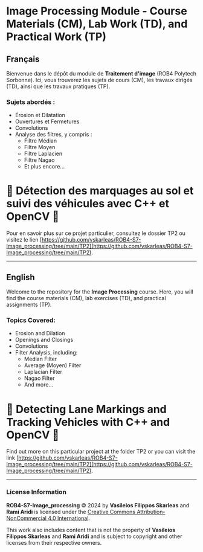 # Image Processing Module - Course Materials (CM), Lab Work (TD), and Practical Work (TP)

## Français

Bienvenue dans le dépôt du module de **Traitement d'image** (ROB4 Polytech Sorbonne). Ici, vous trouverez les sujets de cours (CM), les travaux dirigés (TD), ainsi que les travaux pratiques (TP).

### Sujets abordés :
- Érosion et Dilatation
- Ouvertures et Fermetures
- Convolutions
- Analyse des filtres, y compris :
  - Filtre Médian
  - Filtre Moyen
  - Filtre Laplacien
  - Filtre Nagao
  - Et plus encore...

# 🚗 Détection des marquages ​​au sol et suivi des véhicules avec C++ et OpenCV 🚗

Pour en savoir plus sur ce projet particulier, consultez le dossier TP2 ou visitez le lien [https://github.com/vskarleas/ROB4-S7-Image_processing/tree/main/TP2](https://github.com/vskarleas/ROB4-S7-Image_processing/tree/main/TP2).

---

## English

Welcome to the repository for the **Image Processing** course. Here, you will find the course materials (CM), lab exercises (TD), and practical assignments (TP).

### Topics Covered:
- Erosion and Dilation
- Openings and Closings
- Convolutions
- Filter Analysis, including:
  - Median Filter
  - Average (Moyen) Filter
  - Laplacian Filter
  - Nagao Filter
  - And more...

# 🚗 Detecting Lane Markings and Tracking Vehicles with C++ and OpenCV 🚗

Find out more on this particular project at the folder TP2 or you can visit the link [https://github.com/vskarleas/ROB4-S7-Image_processing/tree/main/TP2](https://github.com/vskarleas/ROB4-S7-Image_processing/tree/main/TP2).

---

### License Information

**ROB4-S7-Image_processing** © 2024 by **Vasileios Filippos Skarleas** and **Rami Aridi** is licensed under the [Creative Commons Attribution-NonCommercial 4.0 International](https://creativecommons.org/licenses/by-nc/4.0/). 

This work also includes content that is not the property of **Vasileios Filippos Skarleas** and **Rami Aridi** and is subject to copyright and other licenses from their respective owners.
